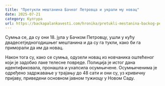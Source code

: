 ```yaml
---
title: "Претукли мештанина Бачког Петровца и украли му новац"
date: 2025-07-21
category: Култура
url: https://backapalankavesti.com/hronika/pretukli-mestanina-backog-petrovca-i-ukrali-mu-novac/
---
```


Сумња се, да су они 18. јула у Бачком Петровцу, ушли у кућу двадесетједногодишњег мештанина и да су га тукли, како би га приморали да им да новац.

Након тога су, како се сумња, одузели новац из новчаника оштећеног који је задобио лаке телесне повреде. Полиција је истог дана идентификовала, пронашла и ухапсила осумњичене. Осумњиченима је одређено задржавање у трајању до 48 сати и они су, уз кривичну пријаву, приведени основном јавном тужиоцу у Новом Саду.
